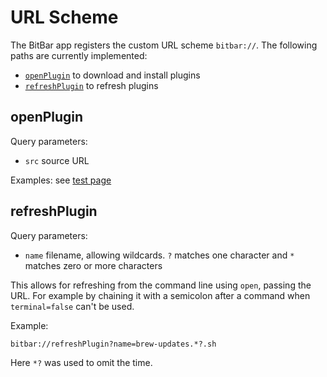 # URL Scheme

The BitBar app registers the custom URL scheme `bitbar://`. The following paths are currently implemented:

- [`openPlugin`](#openPlugin) to download and install plugins
- [`refreshPlugin`](#refreshPlugin) to refresh plugins

## openPlugin

Query parameters:

- `src` source URL

Examples: see [test page](App/BitBar/incoming-url-tests.html)

## refreshPlugin

Query parameters:

- `name` filename, allowing wildcards. `?` matches one character and `*` matches zero or more characters

This allows for refreshing from the command line using `open`, passing the URL.
For example by chaining it with a semicolon after a command when `terminal=false` can't be used.

Example:

```
bitbar://refreshPlugin?name=brew-updates.*?.sh
```

Here `*?` was used to omit the time.
